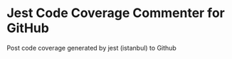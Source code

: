 # Jest Code Coverage Commenter for GitHub

Post code coverage generated by jest (istanbul) to Github
